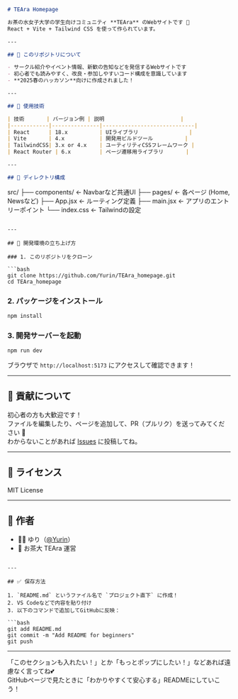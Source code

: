 
```md
# TEAra Homepage

お茶の水女子大学の学生向けコミュニティ **TEAra** のWebサイトです 🌿  
React + Vite + Tailwind CSS を使って作られています。

---

## 📌 このリポジトリについて

- サークル紹介やイベント情報、新歓の告知などを発信するWebサイトです
- 初心者でも読みやすく、改良・参加しやすいコード構成を意識しています
- **2025春のハッカソン**向けに作成されました！

---

## 🔧 使用技術

| 技術       | バージョン例 | 説明                        |
|------------|---------------|-----------------------------|
| React      | 18.x          | UIライブラリ                |
| Vite       | 4.x           | 開発用ビルドツール          |
| TailwindCSS| 3.x or 4.x    | ユーティリティCSSフレームワーク |
| React Router | 6.x         | ページ遷移用ライブラリ       |

---

## 📁 ディレクトリ構成

```
src/
├── components/   ← Navbarなど共通UI
├── pages/        ← 各ページ (Home, Newsなど)
├── App.jsx       ← ルーティング定義
├── main.jsx      ← アプリのエントリーポイント
└── index.css     ← Tailwindの設定
```

---

## 🚀 開発環境の立ち上げ方

### 1. このリポジトリをクローン

```bash
git clone https://github.com/Yurin/TEAra_homepage.git
cd TEAra_homepage
```

### 2. パッケージをインストール

```bash
npm install
```

### 3. 開発サーバーを起動

```bash
npm run dev
```

ブラウザで `http://localhost:5173` にアクセスして確認できます！

---

## 🤝 貢献について

初心者の方も大歓迎です！  
ファイルを編集したり、ページを追加して、PR（プルリク）を送ってみてください 🙌  
わからないことがあれば [Issues](https://github.com/Yurin/TEAra_homepage/issues) に投稿してね。

---

## 📄 ライセンス

MIT License

---

## 💌 作者

- 👩‍💻 ゆり（[@Yurin](https://github.com/Yurin)）
- 🌱 お茶大 TEAra 運営
```

---

## ✅ 保存方法

1. `README.md` というファイル名で `プロジェクト直下` に作成！
2. VS Codeなどで内容を貼り付け
3. 以下のコマンドで追加してGitHubに反映：

```bash
git add README.md
git commit -m "Add README for beginners"
git push
```

---

「このセクションも入れたい！」とか「もっとポップにしたい！」などあれば遠慮なく言ってね💕  
GitHubページで見たときに「わかりやすくて安心する」READMEにしていこう！